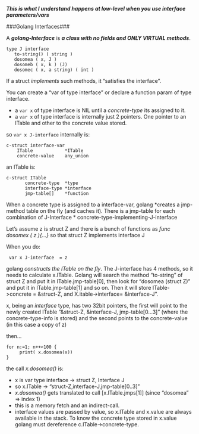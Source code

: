 ***This is what I understand happens at low-level when you use interface parameters/vars***

###Golang Interfaces###

A ***golang-Interface*** is ***a class with no fields and ONLY VIRTUAL methods***.

    type J interface 
       to-string() ( string )
       dosomea ( x, J )
       dosomeb ( x, k ) (J) 
       dosomec ( x, a string) ( int )

If a struct *implements* such methods, it “satisfies the interface”.

You can create a “var of type interface” or declare a function param of type interface.
* a `var x` of type interface is NIL until a *concrete-type* its assigned to it.
* a `var x` of type interface is internally just 2 pointers.  One pointer to an ITable and other to the concrete value stored. 

so `var x J-interface` internally is:

    c-struct interface-var
		ITable            *ITable
		concrete-value    any_union

an ITable is:
  
    c-struct ITable
           concrete-type  *type
       	   interface-type *interface
           jmp-table[]    *function

      
When a concrete type is assigned to a interface-var, golang *creates a jmp-method table on the fly (and caches it). There is a jmp-table for each combination of J-Interface \* concrete-type-implementing-J-interface

Let’s assume z is struct Z and there is a bunch of functions as *func dosomex ( z ){...}* so that struct Z implements interface J

When you do:

     var x J-interface  = z

golang *constructs the ITable on the fly*. The J-interface has 4 methods, so it needs to calculate x.ITable. Golang will search the method “to-string” of struct Z and put it in ITable.jmp-table[0], then look for “dosomea (struct Z)” and put it in ITable.jmp-table[1] and so on. Then it will store ITable->concrete = &struct-Z, and X.itable->interface= &interface-J”.  

x, being an *interface* type, has two 32bit pointers, the first will point to the newly created ITable “&struct-Z, &interface-J, jmp-table[0...3]” (where the concrete-type-info is stored) and the second points to the concrete-value (in this case a copy of z)

then…

    for n:=1; n++<100 {
         print( x.dosomea(x))
    }

the call *x.dosomea()* is: 
* x is var type interface -> struct Z, Interface J
* so x.ITable -> “struct-Z,interface-J,jmp-table[0..3]”
* *x.dosomea()* gets translated to call [x.ITable.jmps[1]] (since “dosomea” => index 1)
* this is a memory fetch and an indirect-call.
* interface values are passed by value, so x.ITable and x.value are always available in the stack. To know the concrete type stored in x.value golang must dereference c.ITable->concrete-type.

